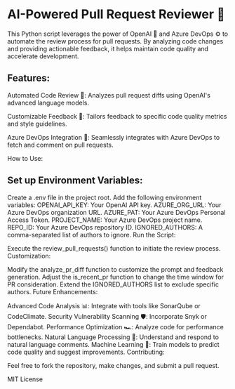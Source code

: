 # AI-Powered Pull Request Reviewer 🚀

This Python script leverages the power of OpenAI 🧠 and Azure DevOps ⚙️ to automate the review process for pull requests. By analyzing code changes and providing actionable feedback, it helps maintain code quality and accelerate development.

## Features:

Automated Code Review 🤖: Analyzes pull request diffs using OpenAI's advanced language models.

Customizable Feedback 📝: Tailors feedback to specific code quality metrics and style guidelines.

Azure DevOps Integration 🔗: Seamlessly integrates with Azure DevOps to fetch and comment on pull requests.

How to Use:

## Set up Environment Variables:

Create a .env file in the project root.
Add the following environment variables:
OPENAI_API_KEY: Your OpenAI API key.
AZURE_ORG_URL: Your Azure DevOps organization URL.
AZURE_PAT: Your Azure DevOps Personal Access Token.
PROJECT_NAME: Your Azure DevOps project name.
REPO_ID: Your Azure DevOps repository ID.
IGNORED_AUTHORS: A comma-separated list of authors to ignore.
Run the Script:

Execute the review_pull_requests() function to initiate the review process.
Customization:

Modify the analyze_pr_diff function to customize the prompt and feedback generation.
Adjust the is_recent_pr function to change the time window for PR consideration.
Extend the IGNORED_AUTHORS list to exclude specific authors.
Future Enhancements:

Advanced Code Analysis 📊: Integrate with tools like SonarQube or CodeClimate.
Security Vulnerability Scanning 🛡️: Incorporate Snyk or Dependabot.
Performance Optimization 🏎️: Analyze code for performance bottlenecks.
Natural Language Processing 💬: Understand and respond to natural language comments.
Machine Learning 🧠: Train models to predict code quality and suggest improvements.
Contributing:

 Feel free to fork the repository, make changes, and submit a pull request.

MIT License
